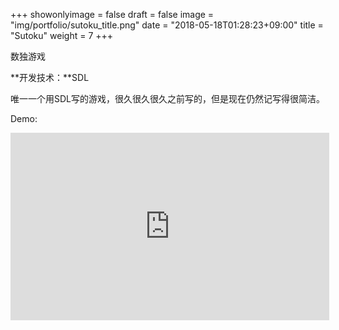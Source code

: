 +++
showonlyimage = false
draft = false
image = "img/portfolio/sutoku_title.png"
date = "2018-05-18T01:28:23+09:00"
title = "Sutoku"
weight = 7
+++

数独游戏
<!--more-->

**开发技术：**SDL

唯一一个用SDL写的游戏，很久很久很久之前写的，但是现在仍然记写得很简洁。

Demo:

<iframe height=300 width=510 src='http://player.youku.com/embed/XMzYxMjAyNDIzMg==' frameborder=0 'allowfullscreen'></iframe>

